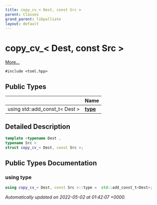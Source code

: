 ```yaml
---
title: copy_cv_< Dest, const Src >
parent: Classes
grand_parent: libpalliate
layout: default
---
```


# copy_cv_< Dest, const Src >



 [More...](#detailed-description)


`#include <toml.hpp>`

## Public Types

|                | Name           |
| -------------- | -------------- |
| using std::add_const_t< Dest > | **[type](/libpalliate/generated/Classes/structcopy__cv___3_01Dest_00_01const_01Src_01_4#using-type)**  |

## Detailed Description

```cpp
template <typename Dest ,
typename Src >
struct copy_cv_< Dest, const Src >;
```

## Public Types Documentation

### using type

```cpp
using copy_cv_< Dest, const Src >::type =  std::add_const_t<Dest>;
```



_Automatically updated on 2022-05-02 at 01:42:07 +0000._